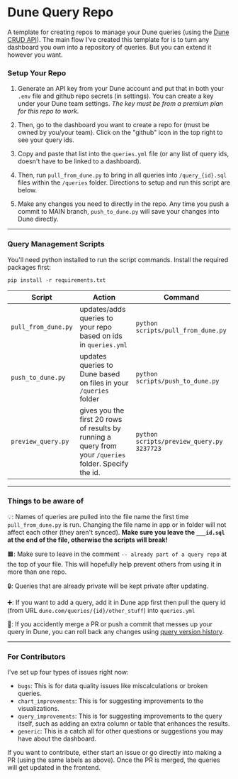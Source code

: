 # Dune Query Repo

A template for creating repos to manage your Dune queries (using the [Dune CRUD API](https://dune.com/docs/api/api-reference/edit-queries/)). The main flow I've created this template for is to turn any dashboard you own into a repository of queries. But you can extend it however you want.

### Setup Your Repo

1. Generate an API key from your Dune account and put that in both your `.env` file and github repo secrets (in settings). You can create a key under your Dune team settings. *The key must be from a premium plan for this repo to work.*

2. Then, go to the dashboard you want to create a repo for (must be owned by you/your team). Click on the "github" icon in the top right to see your query ids.

3. Copy and paste that list into the `queries.yml` file (or any list of query ids, doesn't have to be linked to a dashboard). 

4. Then, run `pull_from_dune.py` to bring in all queries into `/query_{id}.sql` files within the `/queries` folder. Directions to setup and run this script are below.

5. Make any changes you need to directly in the repo. Any time you push a commit to MAIN branch, `push_to_dune.py` will save your changes into Dune directly.

---

### Query Management Scripts

You'll need python installed to run the script commands. Install the required packages first:

```
pip install -r requirements.txt
```

| Script | Action | Command |
|---|---|---|
| `pull_from_dune.py` | updates/adds queries to your repo based on ids in `queries.yml` | `python scripts/pull_from_dune.py` |
| `push_to_dune.py` | updates queries to Dune based on files in your `/queries` folder | `python scripts/push_to_dune.py` |
| `preview_query.py` | gives you the first 20 rows of results by running a query from your `/queries` folder. Specify the id. | `python scripts/preview_query.py 3237723` |

---

### Things to be aware of

💡: Names of queries are pulled into the file name the first time `pull_from_dune.py` is run. Changing the file name in app or in folder will not affect each other (they aren't synced). **Make sure you leave the `___id.sql` at the end of the file, otherwise the scripts will break!**

🟧: Make sure to leave in the comment `-- already part of a query repo` at the top of your file. This will hopefully help prevent others from using it in more than one repo.

🔒: Queries that are already private will be kept private after updating. 

➕: If you want to add a query, add it in Dune app first then pull the query id (from URL `dune.com/queries/{id}/other_stuff`) into `queries.yml`

🛑: If you accidently merge a PR or push a commit that messes up your query in Dune, you can roll back any changes using [query version history](https://dune.com/docs/app/query-editor/version-history).

---

### For Contributors

I've set up four types of issues right now:
- `bugs`: This is for data quality issues like miscalculations or broken queries.
- `chart_improvements`: This is for suggesting improvements to the visualizations.
- `query_improvements`: This is for suggesting improvements to the query itself, such as adding an extra column or table that enhances the results.
- `generic`: This is a catch all for other questions or suggestions you may have about the dashboard.

If you want to contribute, either start an issue or go directly into making a PR (using the same labels as above). Once the PR is merged, the queries will get updated in the frontend.
